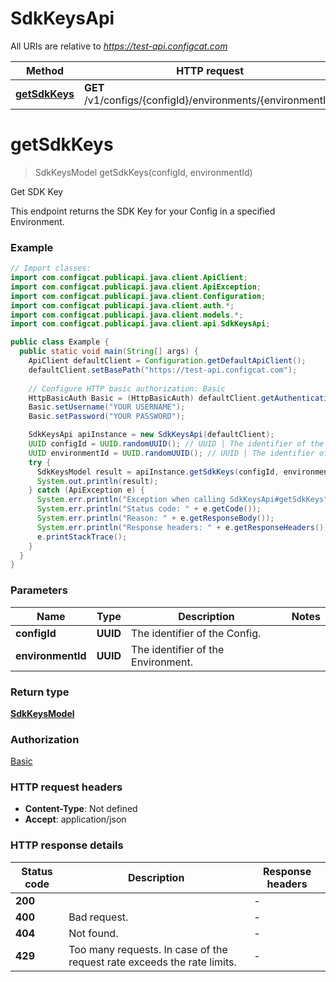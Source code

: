 # SdkKeysApi

All URIs are relative to *https://test-api.configcat.com*

| Method | HTTP request | Description |
|------------- | ------------- | -------------|
| [**getSdkKeys**](SdkKeysApi.md#getSdkKeys) | **GET** /v1/configs/{configId}/environments/{environmentId} | Get SDK Key |


<a id="getSdkKeys"></a>
# **getSdkKeys**
> SdkKeysModel getSdkKeys(configId, environmentId)

Get SDK Key

This endpoint returns the SDK Key for your Config in a specified Environment.

### Example
```java
// Import classes:
import com.configcat.publicapi.java.client.ApiClient;
import com.configcat.publicapi.java.client.ApiException;
import com.configcat.publicapi.java.client.Configuration;
import com.configcat.publicapi.java.client.auth.*;
import com.configcat.publicapi.java.client.models.*;
import com.configcat.publicapi.java.client.api.SdkKeysApi;

public class Example {
  public static void main(String[] args) {
    ApiClient defaultClient = Configuration.getDefaultApiClient();
    defaultClient.setBasePath("https://test-api.configcat.com");
    
    // Configure HTTP basic authorization: Basic
    HttpBasicAuth Basic = (HttpBasicAuth) defaultClient.getAuthentication("Basic");
    Basic.setUsername("YOUR USERNAME");
    Basic.setPassword("YOUR PASSWORD");

    SdkKeysApi apiInstance = new SdkKeysApi(defaultClient);
    UUID configId = UUID.randomUUID(); // UUID | The identifier of the Config.
    UUID environmentId = UUID.randomUUID(); // UUID | The identifier of the Environment.
    try {
      SdkKeysModel result = apiInstance.getSdkKeys(configId, environmentId);
      System.out.println(result);
    } catch (ApiException e) {
      System.err.println("Exception when calling SdkKeysApi#getSdkKeys");
      System.err.println("Status code: " + e.getCode());
      System.err.println("Reason: " + e.getResponseBody());
      System.err.println("Response headers: " + e.getResponseHeaders());
      e.printStackTrace();
    }
  }
}
```

### Parameters

| Name | Type | Description  | Notes |
|------------- | ------------- | ------------- | -------------|
| **configId** | **UUID**| The identifier of the Config. | |
| **environmentId** | **UUID**| The identifier of the Environment. | |

### Return type

[**SdkKeysModel**](SdkKeysModel.md)

### Authorization

[Basic](../README.md#Basic)

### HTTP request headers

 - **Content-Type**: Not defined
 - **Accept**: application/json

### HTTP response details
| Status code | Description | Response headers |
|-------------|-------------|------------------|
| **200** |  |  -  |
| **400** | Bad request. |  -  |
| **404** | Not found. |  -  |
| **429** | Too many requests. In case of the request rate exceeds the rate limits. |  -  |

